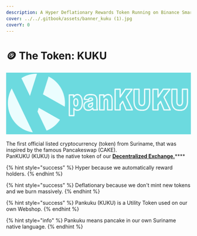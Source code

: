```yaml
---
description: A Hyper Deflationary Rewards Token Running on Binance Smart Chain BEP20
cover: ../../.gitbook/assets/banner_kuku (1).jpg
coverY: 0
---
```


# 🪙 The Token: KUKU

![KUKU](../../.gitbook/assets/bannernewlogo.png)

The first official listed cryptocurrency (token) from Suriname, that was inspired by the famous Pancakeswap (CAKE). \
PanKUKU (KUKU) is the native token of our [**Decentralized Exchange.**](../../knowledge-center/glossary-and-vocab.md)****

{% hint style="success" %}
Hyper because we automatically reward holders.
{% endhint %}

{% hint style="success" %}
Deflationary because we don't mint new tokens and we burn massively.
{% endhint %}

{% hint style="success" %}
Pankuku (KUKU) is a Utility Token used on our own Webshop.
{% endhint %}

{% hint style="info" %}
Pankuku means pancake in our own Suriname native language.
{% endhint %}

